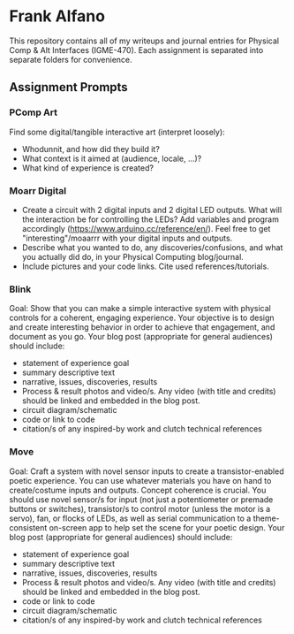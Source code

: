 # Frank Alfano

This repository contains all of my writeups and journal entries for Physical Comp & Alt Interfaces (IGME-470). Each assignment is separated into separate folders for convenience.

## Assignment Prompts

### PComp Art
Find some digital/tangible interactive art (interpret loosely):
* Whodunnit, and how did they build it?
* What context is it aimed at (audience, locale, ...)?
* What kind of experience is created?

### Moarr Digital
* Create a circuit with 2 digital inputs and 2 digital LED outputs. What will the interaction be for controlling the LEDs? Add variables and program accordingly (https://www.arduino.cc/reference/en/). Feel free to get "interesting"/moaarrr with your digital inputs and outputs.
* Describe what you wanted to do, any discoveries/confusions, and what you actually did do, in your Physical Computing blog/journal.
* Include pictures and your code links. Cite used references/tutorials.

### Blink
Goal: Show that you can make a simple interactive system with physical controls for a coherent, engaging experience. Your objective is to design and create interesting behavior in order to achieve that engagement, and document as you go. Your blog post (appropriate for general audiences) should include:
* statement of experience goal
* summary descriptive text
* narrative, issues, discoveries, results
* Process & result photos and video/s. Any video (with title and credits) should be linked and embedded in the blog post.
* circuit diagram/schematic
* code or link to code
* citation/s of any inspired-by work and clutch technical references

### Move
Goal: Craft a system with novel sensor inputs to create a transistor-enabled poetic experience. You can use whatever materials you have on hand to create/costume inputs and outputs. Concept coherence is crucial. You should use novel sensor/s for input (not just a potentiometer or premade buttons or switches), transistor/s to control motor (unless the motor is a servo), fan, or flocks of LEDs, as well as serial communication to a theme-consistent on-screen app to help set the scene for your poetic design. Your blog post (appropriate for general audiences) should include:
* statement of experience goal
* summary descriptive text
* narrative, issues, discoveries, results
* Process & result photos and video/s. Any video (with title and credits) should be linked and embedded in the blog post.
* code or link to code
* circuit diagram/schematic
* citation/s of any inspired-by work and clutch technical references
